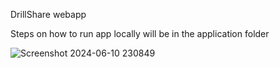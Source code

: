 DrillShare webapp 

Steps on how to run app locally will be in the application folder



![Screenshot 2024-06-10 230849](https://github.com/arsanyattalla/DrillShare-webapp/assets/67488163/66d3f57b-17b2-4992-8f02-bf0060439b7a)
